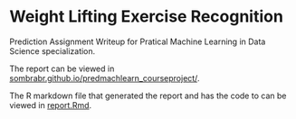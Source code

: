 Weight Lifting Exercise Recognition
===================================

Prediction Assignment Writeup for Pratical Machine Learning in Data Science
specialization.

The report can be viewed in [sombrabr.github.io/predmachlearn_courseproject/](http://sombrabr.github.io/predmachlearn_courseproject/).

The R markdown file that generated the report and has the code to can be viewed
in [report.Rmd](report.Rmd).